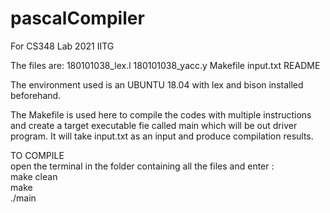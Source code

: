 # pascalCompiler
For CS348 Lab 2021 IITG 

The files are: 180101038_lex.l 180101038_yacc.y Makefile input.txt README

The environment used is an UBUNTU 18.04 with lex and bison installed beforehand.

The Makefile is used here to compile the codes with multiple instructions and create 
a target executable fie called main which will be out driver program. It will take input.txt as an input
and produce compilation results.

TO COMPILE \
open the terminal in the folder containing all the files and enter :\
make clean\
make\
./main

